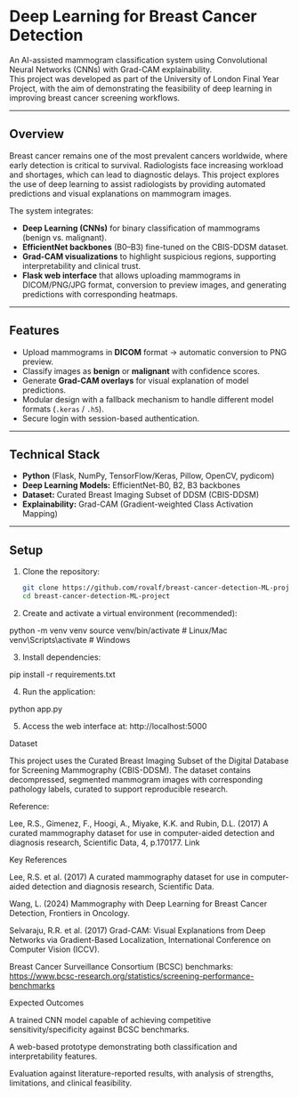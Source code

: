# Deep Learning for Breast Cancer Detection

An AI-assisted mammogram classification system using Convolutional Neural Networks (CNNs) with Grad-CAM explainability.  
This project was developed as part of the University of London Final Year Project, with the aim of demonstrating the feasibility of deep learning in improving breast cancer screening workflows.

---

## Overview

Breast cancer remains one of the most prevalent cancers worldwide, where early detection is critical to survival. Radiologists face increasing workload and shortages, which can lead to diagnostic delays. This project explores the use of deep learning to assist radiologists by providing automated predictions and visual explanations on mammogram images.

The system integrates:

- **Deep Learning (CNNs)** for binary classification of mammograms (benign vs. malignant).
- **EfficientNet backbones** (B0–B3) fine-tuned on the CBIS-DDSM dataset.
- **Grad-CAM visualizations** to highlight suspicious regions, supporting interpretability and clinical trust.
- **Flask web interface** that allows uploading mammograms in DICOM/PNG/JPG format, conversion to preview images, and generating predictions with corresponding heatmaps.

---

## Features

- Upload mammograms in **DICOM** format → automatic conversion to PNG preview.  
- Classify images as **benign** or **malignant** with confidence scores.  
- Generate **Grad-CAM overlays** for visual explanation of model predictions.  
- Modular design with a fallback mechanism to handle different model formats (`.keras` / `.h5`).  
- Secure login with session-based authentication.  

---

## Technical Stack

- **Python** (Flask, NumPy, TensorFlow/Keras, Pillow, OpenCV, pydicom)  
- **Deep Learning Models:** EfficientNet-B0, B2, B3 backbones  
- **Dataset:** Curated Breast Imaging Subset of DDSM (CBIS-DDSM)  
- **Explainability:** Grad-CAM (Gradient-weighted Class Activation Mapping)  

---

## Setup

1. Clone the repository:
   ```bash
   git clone https://github.com/rovalf/breast-cancer-detection-ML-project.git
   cd breast-cancer-detection-ML-project

2. Create and activate a virtual environment (recommended):

python -m venv venv
source venv/bin/activate   # Linux/Mac
venv\Scripts\activate      # Windows


3. Install dependencies:

pip install -r requirements.txt


4. Run the application:

python app.py


5. Access the web interface at:
http://localhost:5000

Dataset

This project uses the Curated Breast Imaging Subset of the Digital Database for Screening Mammography (CBIS-DDSM).
The dataset contains decompressed, segmented mammogram images with corresponding pathology labels, curated to support reproducible research.

Reference:

Lee, R.S., Gimenez, F., Hoogi, A., Miyake, K.K. and Rubin, D.L. (2017) A curated mammography dataset for use in computer-aided detection and diagnosis research, Scientific Data, 4, p.170177. Link

Key References

Lee, R.S. et al. (2017) A curated mammography dataset for use in computer-aided detection and diagnosis research, Scientific Data.

Wang, L. (2024) Mammography with Deep Learning for Breast Cancer Detection, Frontiers in Oncology.

Selvaraju, R.R. et al. (2017) Grad-CAM: Visual Explanations from Deep Networks via Gradient-Based Localization, International Conference on Computer Vision (ICCV).

Breast Cancer Surveillance Consortium (BCSC) benchmarks: https://www.bcsc-research.org/statistics/screening-performance-benchmarks

Expected Outcomes

A trained CNN model capable of achieving competitive sensitivity/specificity against BCSC benchmarks.

A web-based prototype demonstrating both classification and interpretability features.

Evaluation against literature-reported results, with analysis of strengths, limitations, and clinical feasibility.
